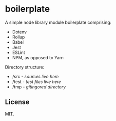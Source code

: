 # boilerplate

A simple node library module boilerplate comprising:
- Dotenv
- Rollup
- Babel
- Jest
- ESLint
- NPM, as opposed to Yarn

Directory structure:

- /src - *sources live here*
- /test - *test files live here*
- /tmp - *gitingored directory*

## License

[MIT](LICENSE).
